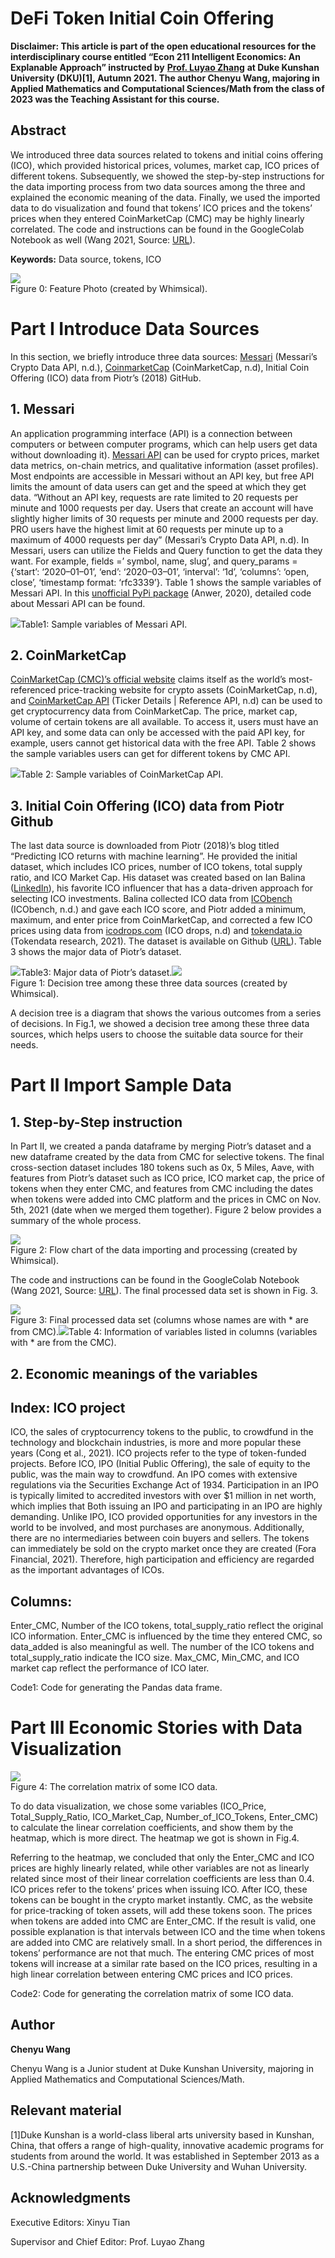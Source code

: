**DeFi Token Initial Coin Offering**
====================================

**Disclaimer: This article is part of the open educational resources for the interdisciplinary course entitled “Econ 211 Intelligent Economics: An Explanable Approach” instructed by** [**Prof. Luyao Zhang**](https://scholars.duke.edu/person/luyao.zhang) **at Duke Kunshan University (DKU)\[1\], Autumn 2021. The author Chenyu Wang, majoring in Applied Mathematics and Computational Sciences/Math from the class of 2023 was the Teaching Assistant for this course.**

**Abstract**
------------

We introduced three data sources related to tokens and initial coins offering (ICO), which provided historical prices, volumes, market cap, ICO prices of different tokens. Subsequently, we showed the step-by-step instructions for the data importing process from two data sources among the three and explained the economic meaning of the data. Finally, we used the imported data to do visualization and found that tokens’ ICO prices and the tokens’ prices when they entered CoinMarketCap (CMC) may be highly linearly correlated. The code and instructions can be found in the GoogleColab Notebook as well (Wang 2021, Source: [URL](https://colab.research.google.com/drive/1BH-134j_dhHR8628_ABD5jj6Rhb4qPZg?usp=sharing)).

**Keywords:** Data source, tokens, ICO

![](https://miro.medium.com/max/1400/0*lw1pJoPMq42_ji1d)<br />Figure  0: Feature Photo (created by Whimsical).

**Part I Introduce Data Sources**
=================================

In this section, we briefly introduce three data sources: [Messari](https://messari.io/api/docs) (Messari’s Crypto Data API, n.d.), [CoinmarketCap](https://coinmarketcap.com/about/) (CoinMarketCap, n.d), Initial Coin Offering (ICO) data from Piotr’s (2018) GitHub.

**1\. Messari**
---------------

An application programming interface (API) is a connection between computers or between computer programs, which can help users get data without downloading it). [Messari API](https://messari.io/api/docs) can be used for crypto prices, market data metrics, on-chain metrics, and qualitative information (asset profiles). Most endpoints are accessible in Messari without an API key, but free API limits the amount of data users can get and the speed at which they get data. “Without an API key, requests are rate limited to 20 requests per minute and 1000 requests per day. Users that create an account will have slightly higher limits of 30 requests per minute and 2000 requests per day. PRO users have the highest limit at 60 requests per minute up to a maximum of 4000 requests per day” (Messari’s Crypto Data API, n.d). In Messari, users can utilize the Fields and Query function to get the data they want. For example, fields =’ symbol, name, slug’, and query\_params = {‘start’: ‘2020–01–01’, ‘end’: ‘2020–03–01’, ‘interval’: ‘1d’, ‘columns’: ‘open, close’, ‘timestamp format: ‘rfc3339’}. Table 1 shows the sample variables of Messari API. In this [unofficial PyPi package](https://pypi.org/project/messari/) (Anwer, 2020), detailed code about Messari API can be found.

![](https://miro.medium.com/max/1400/1*ZFM_ZY4GrL0fFBxJkphyPg.png)Table1: Sample variables of Messari API.

**2\. CoinMarketCap**
---------------------

[CoinMarketCap (CMC)’s official website](https://coinmarketcap.com/about/) claims itself as the world’s most-referenced price-tracking website for crypto assets (CoinMarketCap, n.d), and [CoinMarketCap API](https://polygon.io/docs/get_v1_meta_symbols__stocksTicker__company_anchor) (Ticker Details | Reference API, n.d) can be used to get cryptocurrency data from CoinMarketCap. The price, market cap, volume of certain tokens are all available. To access it, users must have an API key, and some data can only be accessed with the paid API key, for example, users cannot get historical data with the free API. Table 2 shows the sample variables users can get for different tokens by CMC API.

![](https://miro.medium.com/max/1400/1*awCC2ttYTJE2Z_mx-E0lLw.png)Table 2: Sample variables of CoinMarketCap API.

**3\. Initial Coin Offering (ICO) data from Piotr Github**
----------------------------------------------------------

The last data source is downloaded from Piotr (2018)’s blog titled “Predicting ICO returns with machine learning”. He provided the initial dataset, which includes ICO prices, number of ICO tokens, total supply ratio, and ICO Market Cap. His dataset was created based on Ian Balina ([LinkedIn](https://www.linkedin.com/in/ianbalina/)), his favorite ICO influencer that has a data-driven approach for selecting ICO investments. Balina collected ICO data from [ICObench](https://icobench.com) (ICObench, n.d.) and gave each ICO score, and Piotr added a minimum, maximum, and enter price from CoinMarketCap, and corrected a few ICO prices using data from [icodrops.com](https://icodrops.com) (ICO drops, n.d) and [tokendata.io](https://research.tokendata.io) (Tokendata research, 2021). The dataset is available on Github ([URL](https://github.com/mljar/examples/tree/master/ml_ico/data)). Table 3 shows the major data of Piotr’s dataset.

![](https://miro.medium.com/max/1400/1*EYNnQipcS1rgYDOlN2nK0A.png)Table3: Major data of Piotr’s dataset.![](https://miro.medium.com/max/1400/0*8DLgdRc3Yi4vkHHl)<br />Figure  1: Decision tree among these three data sources (created by Whimsical).

A decision tree is a diagram that shows the various outcomes from a series of decisions. In Fig.1, we showed a decision tree among these three data sources, which helps users to choose the suitable data source for their needs.

**Part II Import Sample Data**
==============================

**1\. Step-by-Step instruction**
--------------------------------

In Part II, we created a panda dataframe by merging Piotr’s dataset and a new dataframe created by the data from CMC for selective tokens. The final cross-section dataset includes 180 tokens such as 0x, 5 Miles, Aave, with features from Piotr’s dataset such as ICO price, ICO market cap, the price of tokens when they enter CMC, and features from  CMC including the dates when tokens were added into CMC platform and the prices in CMC on Nov. 5th, 2021 (date when we merged them together). Figure 2 below provides a summary of the whole process.

![](https://miro.medium.com/max/1400/0*kcDeKP52E2-o-kG-)<br />Figure 2: Flow chart of the data importing and processing (created by Whimsical).

The code and instructions can be found in the GoogleColab Notebook (Wang 2021, Source: [URL](https://colab.research.google.com/drive/1BH-134j_dhHR8628_ABD5jj6Rhb4qPZg?usp=sharing)). The final processed data set is shown in Fig. 3.

![](https://miro.medium.com/max/1400/0*vC_bGVbfrlW4d4DG)<br />Figure  3: Final processed data set (columns whose names are with \* are from CMC).![](https://miro.medium.com/max/1400/1*_VBD_07eXIG-bLP8JIJGNw.png)Table 4: Information of variables listed in columns (variables with \* are from the CMC).

**2\. Economic meanings of the variables**
------------------------------------------

**Index:** ICO project
----------------------

ICO, the sales of cryptocurrency tokens to the public, to crowdfund in the technology and blockchain industries, is more and more popular these years (Cong et al., 2021). ICO projects refer to the type of token-funded projects. Before ICO, IPO (Initial Public Offering), the sale of equity to the public, was the main way to crowdfund. An IPO comes with extensive regulations via the Securities Exchange Act of 1934. Participation in an IPO is typically limited to accredited investors with over $1 million in net worth, which implies that Both issuing an IPO and participating in an IPO are highly demanding. Unlike IPO, ICO provided opportunities for any investors in the world to be involved, and most purchases are anonymous. Additionally, there are no intermediaries between coin buyers and sellers. The tokens can immediately be sold on the crypto market once they are created (Fora Financial, 2021). Therefore, high participation and efficiency are regarded as the important advantages of ICOs.

**Columns:**
------------

Enter\_CMC, Number of the ICO tokens, total\_supply\_ratio reflect the original ICO information. Enter\_CMC is influenced by the time they entered CMC, so data\_added is also meaningful as well. The number of the ICO tokens and total\_supply\_ratio indicate the ICO size. Max\_CMC, Min\_CMC, and ICO market cap reflect the performance of ICO later.

Code1: Code for generating the Pandas data frame.

**Part III Economic Stories with Data Visualization**
=====================================================

![](https://miro.medium.com/max/1400/1*7XsinN0J_w4OY-CjJsNvyw.png)<br />Figure  4: The correlation matrix of some ICO data.

To do data visualization, we chose some variables (ICO\_Price, Total\_Supply\_Ratio, ICO\_Market\_Cap, Number\_of\_ICO\_Tokens, Enter\_CMC) to calculate the linear correlation coefficients, and show them by the heatmap, which is more direct. The heatmap we got is shown in Fig.4.

Referring to the heatmap, we concluded that only the Enter\_CMC and ICO prices are highly linearly related, while other variables are not as linearly related since most of their linear correlation coefficients are less than 0.4. ICO prices refer to the tokens’ prices when issuing ICO. After ICO, these tokens can be bought in the crypto market instantly. CMC, as the website for price-tracking of token assets, will add these tokens soon. The prices when tokens are added into CMC are Enter\_CMC. If the result is valid, one possible explanation is that intervals between ICO and the time when tokens are added into CMC are relatively small. In a short period, the differences in tokens’ performance are not that much. The entering CMC prices of most tokens will increase at a similar rate based on the ICO prices, resulting in a high linear correlation between entering CMC prices and ICO prices.

Code2: Code for generating the correlation matrix of some ICO data.

Author
------

**Chenyu Wang**

Chenyu Wang is a Junior student at Duke Kunshan University, majoring in Applied Mathematics and Computational Sciences/Math.

Relevant material
-----------------

\[1\]Duke Kunshan is a world-class liberal arts university based in Kunshan, China, that offers a range of high-quality, innovative academic programs for students from around the world. It was established in September 2013 as a U.S.-China partnership between Duke University and Wuhan University.

Acknowledgments
---------------

Executive Editors: Xinyu Tian

Supervisor and Chief Editor: Prof. Luyao Zhang
